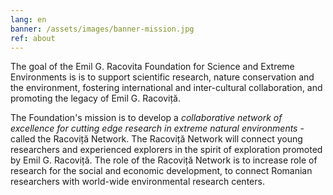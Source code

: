 ```yaml
---
lang: en
banner: /assets/images/banner-mission.jpg
ref: about
---
```


The goal of the Emil G. Racovita Foundation for Science and Extreme Environments is is to support
scientific research, nature conservation and the environment, fostering international and
inter-cultural collaboration, and promoting the legacy of Emil G. Racoviță.

The Foundation's mission is to develop a _collaborative network of excellence for cutting edge
research in extreme natural environments_ - called the Racoviță Network. The Racoviță Network will
connect young researchers and experienced explorers in the spirit of exploration promoted by Emil
G. Racoviță. The role of the Racoviță Network is to increase role of research for the social and
economic development, to connect Romanian researchers with world-wide environmental research
centers.
